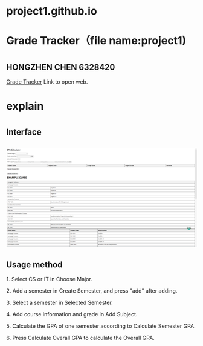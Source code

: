 # project1.github.io
<h1>Grade Tracker（file name:project1)<h1>
<h2>HONGZHEN CHEN   6328420</h2>
<a href="https://sleepingcayman.github.io/project1.github.io/project1/">Grade Tracker</a> Link to open web.

<h1>explain<h1>
<h2>Interface<h2>
<img src="https://github.com/SleepingCayman/project1.github.io/blob/main/project1/Interface.png" >
<h2>Usage method</h2>
<P>
1. Select CS or IT in Choose Major.</p>
<p>
2. Add a semester in Create Semester, and press "add" after adding.</p>
<p>
3. Select a semester in Selected Semester.</p>
<p>
4. Add course information and grade in Add Subject.</p>
<p>
5. Calculate the GPA of one semester according to Calculate Semester GPA.</p>
<p>
6. Press Calculate Overall GPA to calculate the Overall GPA.
</p>
